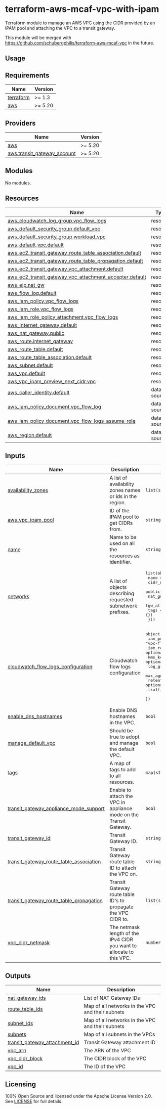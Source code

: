 # terraform-aws-mcaf-vpc-with-ipam
Terraform module to manage an AWS VPC using the CIDR provided by an IPAM pool and attaching the VPC to a transit gateway.

This module will be merged with https://github.com/schubergphilis/terraform-aws-mcaf-vpc in the future.

## Usage

<!-- BEGIN_TF_DOCS -->
## Requirements

| Name | Version |
|------|---------|
| <a name="requirement_terraform"></a> [terraform](#requirement\_terraform) | >= 1.3 |
| <a name="requirement_aws"></a> [aws](#requirement\_aws) | >= 5.20 |

## Providers

| Name | Version |
|------|---------|
| <a name="provider_aws"></a> [aws](#provider\_aws) | >= 5.20 |
| <a name="provider_aws.transit_gateway_account"></a> [aws.transit\_gateway\_account](#provider\_aws.transit\_gateway\_account) | >= 5.20 |

## Modules

No modules.

## Resources

| Name | Type |
|------|------|
| [aws_cloudwatch_log_group.vpc_flow_logs](https://registry.terraform.io/providers/hashicorp/aws/latest/docs/resources/cloudwatch_log_group) | resource |
| [aws_default_security_group.default_vpc](https://registry.terraform.io/providers/hashicorp/aws/latest/docs/resources/default_security_group) | resource |
| [aws_default_security_group.workload_vpc](https://registry.terraform.io/providers/hashicorp/aws/latest/docs/resources/default_security_group) | resource |
| [aws_default_vpc.default](https://registry.terraform.io/providers/hashicorp/aws/latest/docs/resources/default_vpc) | resource |
| [aws_ec2_transit_gateway_route_table_association.default](https://registry.terraform.io/providers/hashicorp/aws/latest/docs/resources/ec2_transit_gateway_route_table_association) | resource |
| [aws_ec2_transit_gateway_route_table_propagation.default](https://registry.terraform.io/providers/hashicorp/aws/latest/docs/resources/ec2_transit_gateway_route_table_propagation) | resource |
| [aws_ec2_transit_gateway_vpc_attachment.default](https://registry.terraform.io/providers/hashicorp/aws/latest/docs/resources/ec2_transit_gateway_vpc_attachment) | resource |
| [aws_ec2_transit_gateway_vpc_attachment_accepter.default](https://registry.terraform.io/providers/hashicorp/aws/latest/docs/resources/ec2_transit_gateway_vpc_attachment_accepter) | resource |
| [aws_eip.nat_gw](https://registry.terraform.io/providers/hashicorp/aws/latest/docs/resources/eip) | resource |
| [aws_flow_log.default](https://registry.terraform.io/providers/hashicorp/aws/latest/docs/resources/flow_log) | resource |
| [aws_iam_policy.vpc_flow_logs](https://registry.terraform.io/providers/hashicorp/aws/latest/docs/resources/iam_policy) | resource |
| [aws_iam_role.vpc_flow_logs](https://registry.terraform.io/providers/hashicorp/aws/latest/docs/resources/iam_role) | resource |
| [aws_iam_role_policy_attachment.vpc_flow_logs](https://registry.terraform.io/providers/hashicorp/aws/latest/docs/resources/iam_role_policy_attachment) | resource |
| [aws_internet_gateway.default](https://registry.terraform.io/providers/hashicorp/aws/latest/docs/resources/internet_gateway) | resource |
| [aws_nat_gateway.public](https://registry.terraform.io/providers/hashicorp/aws/latest/docs/resources/nat_gateway) | resource |
| [aws_route.internet_gateway](https://registry.terraform.io/providers/hashicorp/aws/latest/docs/resources/route) | resource |
| [aws_route_table.default](https://registry.terraform.io/providers/hashicorp/aws/latest/docs/resources/route_table) | resource |
| [aws_route_table_association.default](https://registry.terraform.io/providers/hashicorp/aws/latest/docs/resources/route_table_association) | resource |
| [aws_subnet.default](https://registry.terraform.io/providers/hashicorp/aws/latest/docs/resources/subnet) | resource |
| [aws_vpc.default](https://registry.terraform.io/providers/hashicorp/aws/latest/docs/resources/vpc) | resource |
| [aws_vpc_ipam_preview_next_cidr.vpc](https://registry.terraform.io/providers/hashicorp/aws/latest/docs/resources/vpc_ipam_preview_next_cidr) | resource |
| [aws_caller_identity.default](https://registry.terraform.io/providers/hashicorp/aws/latest/docs/data-sources/caller_identity) | data source |
| [aws_iam_policy_document.vpc_flow_log](https://registry.terraform.io/providers/hashicorp/aws/latest/docs/data-sources/iam_policy_document) | data source |
| [aws_iam_policy_document.vpc_flow_logs_assume_role](https://registry.terraform.io/providers/hashicorp/aws/latest/docs/data-sources/iam_policy_document) | data source |
| [aws_region.default](https://registry.terraform.io/providers/hashicorp/aws/latest/docs/data-sources/region) | data source |

## Inputs

| Name | Description | Type | Default | Required |
|------|-------------|------|---------|:--------:|
| <a name="input_availability_zones"></a> [availability\_zones](#input\_availability\_zones) | A list of availability zones names or ids in the region. | `list(string)` | n/a | yes |
| <a name="input_aws_vpc_ipam_pool"></a> [aws\_vpc\_ipam\_pool](#input\_aws\_vpc\_ipam\_pool) | ID of the IPAM pool to get CIDRs from. | `string` | n/a | yes |
| <a name="input_name"></a> [name](#input\_name) | Name to be used on all the resources as identifier. | `string` | n/a | yes |
| <a name="input_networks"></a> [networks](#input\_networks) | A list of objects describing requested subnetwork prefixes. | <pre>list(object({<br>    name           = string<br>    cidr_netmask   = number<br>    public         = optional(bool, false)<br>    nat_gw         = optional(bool, false)<br>    tgw_attachment = optional(bool, false)<br>    tags           = optional(map(string), {})<br>  }))</pre> | n/a | yes |
| <a name="input_cloudwatch_flow_logs_configuration"></a> [cloudwatch\_flow\_logs\_configuration](#input\_cloudwatch\_flow\_logs\_configuration) | Cloudwatch flow logs configuration | <pre>object({<br>    iam_policy_name_prefix   = optional(string, "vpc-flow-logs-to-cloudwatch-")<br>    iam_role_name_prefix     = optional(string, "vpc-flow-logs-role-")<br>    kms_key_arn              = optional(string)<br>    log_group_name           = optional(string)<br>    max_aggregation_interval = optional(number, 60)<br>    retention_in_days        = optional(number, 90)<br>    traffic_type             = optional(string, "ALL")<br>  })</pre> | `{}` | no |
| <a name="input_enable_dns_hostnames"></a> [enable\_dns\_hostnames](#input\_enable\_dns\_hostnames) | Enable DNS hostnames in the VPC. | `bool` | `true` | no |
| <a name="input_manage_default_vpc"></a> [manage\_default\_vpc](#input\_manage\_default\_vpc) | Should be true to adopt and manage the default VPC. | `bool` | `true` | no |
| <a name="input_tags"></a> [tags](#input\_tags) | A map of tags to add to all resources. | `map(string)` | `{}` | no |
| <a name="input_transit_gateway_appliance_mode_support"></a> [transit\_gateway\_appliance\_mode\_support](#input\_transit\_gateway\_appliance\_mode\_support) | Enable to attach the VPC in appliance mode on the Transit Gateway. | `bool` | `false` | no |
| <a name="input_transit_gateway_id"></a> [transit\_gateway\_id](#input\_transit\_gateway\_id) | Transit Gateway ID. | `string` | `""` | no |
| <a name="input_transit_gateway_route_table_association"></a> [transit\_gateway\_route\_table\_association](#input\_transit\_gateway\_route\_table\_association) | Transit Gateway route table ID to attach the VPC on. | `string` | `""` | no |
| <a name="input_transit_gateway_route_table_propagation"></a> [transit\_gateway\_route\_table\_propagation](#input\_transit\_gateway\_route\_table\_propagation) | Transit Gateway route table ID's to propagate the VPC CIDR to. | `list(string)` | `[]` | no |
| <a name="input_vpc_cidr_netmask"></a> [vpc\_cidr\_netmask](#input\_vpc\_cidr\_netmask) | The netmask length of the IPv4 CIDR you want to allocate to this VPC. | `number` | `20` | no |

## Outputs

| Name | Description |
|------|-------------|
| <a name="output_nat_gateway_ids"></a> [nat\_gateway\_ids](#output\_nat\_gateway\_ids) | List of NAT Gateway IDs |
| <a name="output_route_table_ids"></a> [route\_table\_ids](#output\_route\_table\_ids) | Map of all networks in the VPC and their subnets |
| <a name="output_subnet_ids"></a> [subnet\_ids](#output\_subnet\_ids) | Map of all networks in the VPC and their subnets |
| <a name="output_subnets"></a> [subnets](#output\_subnets) | Map of all subnets in the VPCs |
| <a name="output_transit_gateway_attachment_id"></a> [transit\_gateway\_attachment\_id](#output\_transit\_gateway\_attachment\_id) | Transit Gateway attachment ID |
| <a name="output_vpc_arn"></a> [vpc\_arn](#output\_vpc\_arn) | The ARN of the VPC |
| <a name="output_vpc_cidr_block"></a> [vpc\_cidr\_block](#output\_vpc\_cidr\_block) | The CIDR block of the VPC |
| <a name="output_vpc_id"></a> [vpc\_id](#output\_vpc\_id) | The ID of the VPC |
<!-- END_TF_DOCS -->

## Licensing

100% Open Source and licensed under the Apache License Version 2.0. See [LICENSE](https://github.com/schubergphilis/terraform-aws-mcaf-vpc-with-ipam/blob/main/LICENSE) for full details.
